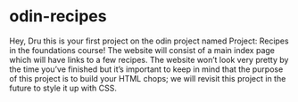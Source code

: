 # odin-recipes
Hey, Dru this is your first project on the odin project named 
Project: Recipes in the foundations course!
The website will consist of a main index page which will have links to a few recipes. The website won’t look very pretty by the time you’ve finished but it’s important to keep in mind that the purpose of this project is to build your HTML chops; we will revisit this project in the future to style it up with CSS.
